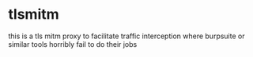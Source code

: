 # tlsmitm

this is a tls mitm proxy to facilitate traffic interception where burpsuite or similar tools horribly fail to do their jobs
